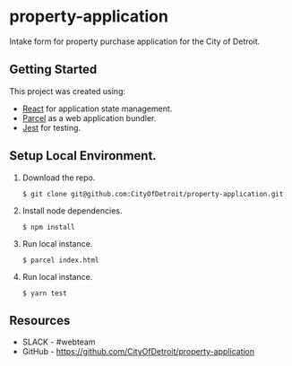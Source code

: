 # property-application

Intake form for property purchase application for the City of Detroit.

## Getting Started

This project was created using:
 - [React](https://reactjs.org/) for application state management.
 - [Parcel](https://parceljs.org/) as a web application bundler.
 - [Jest](https://jestjs.io/) for testing.

## Setup Local Environment.

1. Download the repo.
    ```
    $ git clone git@github.com:CityOfDetroit/property-application.git
    ```
2. Install node dependencies.

    ```
    $ npm install
    ```

3. Run local instance.
    ```
    $ parcel index.html
    ```

4. Run local instance.
    ```
    $ yarn test
    ```
## Resources

* SLACK - #webteam
* GitHub - https://github.com/CityOfDetroit/property-application